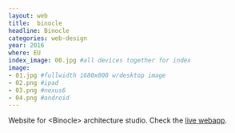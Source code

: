```yaml
---
layout: web
title:  binocle
headline: Binocle
categories: web-design
year: 2016
where: EU
index_image: 00.jpg #all devices together for index
image:
- 01.jpg #fullwidth 1680x800 w/desktop image
- 02.png #ipad
- 03.png #nexus6
- 04.png #android
---
```

Website for &lt;Binocle&gt; architecture studio.
Check the [live webapp](http://binocle.it).
